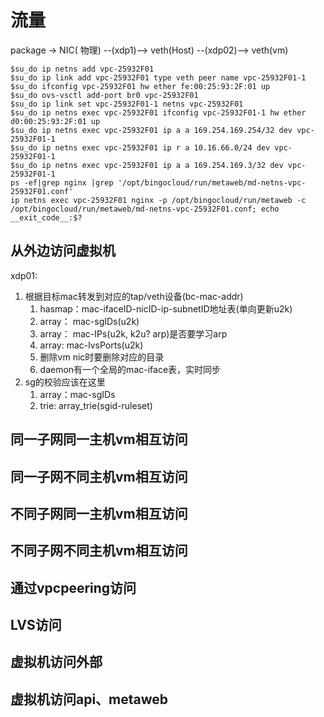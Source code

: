 # 流量 

package -> NIC( 物理) --(xdp1)--> veth(Host) --(xdp02)--> veth(vm)

```shell
$su_do ip netns add vpc-25932F01
$su_do ip link add vpc-25932F01 type veth peer name vpc-25932F01-1
$su_do ifconfig vpc-25932F01 hw ether fe:00:25:93:2F:01 up
$su_do ovs-vsctl add-port br0 vpc-25932F01
$su_do ip link set vpc-25932F01-1 netns vpc-25932F01
$su_do ip netns exec vpc-25932F01 ifconfig vpc-25932F01-1 hw ether d0:00:25:93:2F:01 up
$su_do ip netns exec vpc-25932F01 ip a a 169.254.169.254/32 dev vpc-25932F01-1
$su_do ip netns exec vpc-25932F01 ip r a 10.16.66.0/24 dev vpc-25932F01-1
$su_do ip netns exec vpc-25932F01 ip a a 169.254.169.3/32 dev vpc-25932F01-1
ps -ef|grep nginx |grep '/opt/bingocloud/run/metaweb/md-netns-vpc-25932F01.conf'
ip netns exec vpc-25932F01 nginx -p /opt/bingocloud/run/metaweb -c /opt/bingocloud/run/metaweb/md-netns-vpc-25932F01.conf; echo __exit_code__:$?
```

## 从外边访问虚拟机

xdp01: 
1. 根据目标mac转发到对应的tap/veth设备(bc-mac-addr)
   1. hasmap：mac-ifaceID-nicID-ip-subnetID地址表(单向更新u2k)
   2. array： mac-sgIDs(u2k)
   3. array： mac-IPs(u2k, k2u? arp)是否要学习arp
   4. array:  mac-lvsPorts(u2k)
   5. 删除vm nic时要删除对应的目录
   6. daemon有一个全局的mac-iface表，实时同步
2. sg的校验应该在这里
   1. array：mac-sgIDs
   2. trie: array_trie(sgid-ruleset)

## 同一子网同一主机vm相互访问
## 同一子网不同主机vm相互访问
## 不同子网同一主机vm相互访问
## 不同子网不同主机vm相互访问
## 通过vpcpeering访问
## LVS访问
## 虚拟机访问外部
## 虚拟机访问api、metaweb

